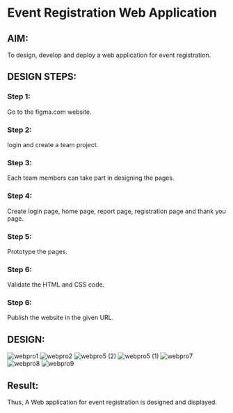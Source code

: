 # Event Registration Web Application

## AIM:
To design, develop and deploy a web application for event registration.

## DESIGN STEPS:

### Step 1:
Go to the figma.com website.

### Step 2:
login and create a team project.

### Step 3:
Each team members can take part in designing the pages.

### Step 4:
Create login page, home page, report page, registration page and thank you page.
 
### Step 5:
Prototype the pages.

### Step 6:

Validate the HTML and CSS code.

### Step 6:

Publish the website in the given URL.

## DESIGN:
![webpro1](https://user-images.githubusercontent.com/118610231/214781679-0f783553-9dd6-4cc1-995c-78feb01fbf3a.png)
![webpro2](https://user-images.githubusercontent.com/118610231/214781718-47846b38-1469-430e-8b6e-49d5c99b85e3.png)
![webpro5 (2)](https://user-images.githubusercontent.com/118610231/214781758-12ceec81-4efd-48cd-b829-7d1185439a8c.png)
![webpro5 (1)](https://user-images.githubusercontent.com/118610231/214781771-94cc495d-4802-4dd2-a18c-0056fb7463be.png)
![webpro7](https://user-images.githubusercontent.com/118610231/214781789-d2486ff8-9177-4594-93c0-06b2548f3e07.png)
![webpro8](https://user-images.githubusercontent.com/118610231/214781804-1416481a-cf23-449f-be63-ac9e664a982d.png)
![webpro9](https://user-images.githubusercontent.com/118610231/214781871-bf072b34-82d5-43d3-8db2-cfc4d06ea7b1.png)



## Result:
Thus, A Web application for event registration is designed and displayed.

